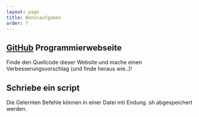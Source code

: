```yaml
---
layout: page
title: Bonusaufgaben
order: 7
---
```


## [GitHub](github.com) Programmierwebseite
Finde den Quellcode dieser Website und mache einen Verbesserungsvorschlag (und finde heraus wie..)!

## Schriebe ein script

Die Gelernten Befehle können in einer Datei mti Endung .sh abgespeichert werden.

